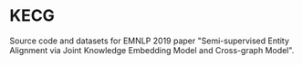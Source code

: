 # KECG
Source code and datasets for EMNLP 2019 paper "Semi-supervised Entity Alignment via Joint Knowledge Embedding Model and Cross-graph Model".
